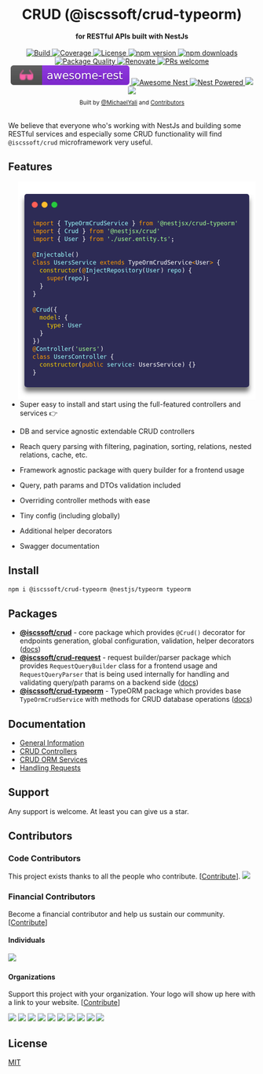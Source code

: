 <div align="center">
  <h1>CRUD (@iscssoft/crud-typeorm)</h1>
</div>
<div align="center">
  <strong>for RESTful APIs built with NestJs</strong>
</div>

<br />

<div align="center">
  <a href="https://travis-ci.org/iscssoft/crud">
    <img src="https://github.com/iscssoft/crud/workflows/Tests/badge.svg" alt="Build" />
  </a>
  <a href="https://coveralls.io/github/iscssoft/crud?branch=master">
    <img src="https://coveralls.io/repos/github/iscssoft/crud/badge.svg" alt="Coverage" />
  </a>
  <a href="https://github.com/iscssoft/crud/blob/master/LICENSE">
    <img src="https://img.shields.io/github/license/iscssoft/crud.svg" alt="License" />
  </a>
  <a href="https://www.npmjs.com/package/@iscssoft/crud">
    <img src="https://img.shields.io/npm/v/@iscssoft/crud.svg" alt="npm version" />
  </a>
  <a href="https://www.npmjs.com/org/iscssoft">
    <img src="https://img.shields.io/npm/dm/@iscssoft/crud.svg" alt="npm downloads" />
  </a>
  <a href="https://npm.packagequality.com/#?package=@iscssoft%2Fcrud">
    <img src="https://npm.packagequality.com/shield/%40iscssoft%2Fcrud.svg" alt="Package Quality" />
  </a>
  <a href="https://renovatebot.com/">
    <img src="https://img.shields.io/badge/renovate-enabled-brightgreen.svg" alt="Renovate" />
  </a>
  <a href="http://makeapullrequest.com">
    <img src="https://img.shields.io/badge/PRs-welcome-brightgreen.svg?style=flat-square" alt="PRs welcome" />
  </a>
  <a href="https://github.com/marmelab/awesome-rest#nodejs">
    <img src="https://raw.githubusercontent.com/iscssoft/crud/master/img/awesome-rest.svg?sanitize=true" alt="Awesome REST" />
  </a>
  <a href="https://github.com/juliandavidmr/awesome-nestjs#components--libraries">
    <img src="https://raw.githubusercontent.com/iscssoft/crud/master/img/awesome-nest.svg?sanitize=true" alt="Awesome Nest" />
  </a>
  <a href="https://github.com/nestjs/nest">
    <img src="https://raw.githubusercontent.com/iscssoft/crud/master/img/nest-powered.svg?sanitize=true" alt="Nest Powered" />
  </a>
  <a href="#individuals" alt="Sponsors on Open Collective">
    <img src="https://opencollective.com/iscssoft/backers/badge.svg" />
  </a>
  <a href="#organizations" alt="Sponsors on Open Collective">
    <img src="https://opencollective.com/iscssoft/sponsors/badge.svg" />
  </a> 
</div>

<div align="center">
  <sub>Built by
  <a href="https://twitter.com/MichaelYali">@MichaelYali</a> and
  <a href="https://github.com/iscssoft/crud/graphs/contributors">
    Contributors
  </a>
</div>

<br />

We believe that everyone who's working with NestJs and building some RESTful services and especially some CRUD functionality will find `@iscssoft/crud` microframework very useful.

## Features

<img align="right" src="https://raw.githubusercontent.com/iscssoft/crud/master/img/crud-usage2.png" alt="CRUD usage" />

- Super easy to install and start using the full-featured controllers and services :point_right:

- DB and service agnostic extendable CRUD controllers

- Reach query parsing with filtering, pagination, sorting, relations, nested relations, cache, etc.

- Framework agnostic package with query builder for a frontend usage

- Query, path params and DTOs validation included

- Overriding controller methods with ease

- Tiny config (including globally)

- Additional helper decorators

- Swagger documentation

## Install

```shell
npm i @iscssoft/crud-typeorm @nestjs/typeorm typeorm
```

## Packages

- [**@iscssoft/crud**](https://www.npmjs.com/package/@iscssoft/crud) - core package which provides `@Crud()` decorator for endpoints generation, global configuration, validation, helper decorators ([docs](https://github.com/iscssoft/crud/wiki/Controllers#description))
- [**@iscssoft/crud-request**](https://www.npmjs.com/package/@iscssoft/crud-request) - request builder/parser package which provides `RequestQueryBuilder` class for a frontend usage and `RequestQueryParser` that is being used internally for handling and validating query/path params on a backend side ([docs](https://github.com/iscssoft/crud/wiki/Requests#frontend-usage))
- [**@iscssoft/crud-typeorm**](https://www.npmjs.com/package/@iscssoft/crud-typeorm) - TypeORM package which provides base `TypeOrmCrudService` with methods for CRUD database operations ([docs](https://github.com/iscssoft/crud/wiki/ServiceTypeorm))

## Documentation

- [General Information](https://github.com/iscssoft/crud/wiki#why)
- [CRUD Controllers](https://github.com/iscssoft/crud/wiki/Controllers#description)
- [CRUD ORM Services](https://github.com/iscssoft/crud/wiki/Services#description)
- [Handling Requests](https://github.com/iscssoft/crud/wiki/Requests#description)

## Support

Any support is welcome. At least you can give us a star.

## Contributors

### Code Contributors

This project exists thanks to all the people who contribute. [[Contribute](CONTRIBUTING.md)].
<a href="https://github.com/iscssoft/crud/graphs/contributors"><img src="https://opencollective.com/iscssoft/contributors.svg?width=890&button=false" /></a>

### Financial Contributors

Become a financial contributor and help us sustain our community. [[Contribute](https://opencollective.com/iscssoft#backer)]

#### Individuals

<a href="https://opencollective.com/iscssoft#backers" target="_blank"><img src="https://opencollective.com/iscssoft/backers.svg?width=890&button=false"></a>

#### Organizations

Support this project with your organization. Your logo will show up here with a link to your website. [[Contribute](https://opencollective.com/iscssoft#sponsor)]

<a href="https://opencollective.com/iscssoft/sponsor/0/website" target="_blank"><img src="https://opencollective.com/iscssoft/sponsor/0/avatar.svg"></a>
<a href="https://opencollective.com/iscssoft/sponsor/1/website" target="_blank"><img src="https://opencollective.com/iscssoft/sponsor/1/avatar.svg"></a>
<a href="https://opencollective.com/iscssoft/sponsor/2/website" target="_blank"><img src="https://opencollective.com/iscssoft/sponsor/2/avatar.svg"></a>
<a href="https://opencollective.com/iscssoft/sponsor/3/website" target="_blank"><img src="https://opencollective.com/iscssoft/sponsor/3/avatar.svg"></a>
<a href="https://opencollective.com/iscssoft/sponsor/4/website" target="_blank"><img src="https://opencollective.com/iscssoft/sponsor/4/avatar.svg"></a>
<a href="https://opencollective.com/iscssoft/sponsor/5/website" target="_blank"><img src="https://opencollective.com/iscssoft/sponsor/5/avatar.svg"></a>
<a href="https://opencollective.com/iscssoft/sponsor/6/website" target="_blank"><img src="https://opencollective.com/iscssoft/sponsor/6/avatar.svg"></a>
<a href="https://opencollective.com/iscssoft/sponsor/7/website" target="_blank"><img src="https://opencollective.com/iscssoft/sponsor/7/avatar.svg"></a>
<a href="https://opencollective.com/iscssoft/sponsor/8/website" target="_blank"><img src="https://opencollective.com/iscssoft/sponsor/8/avatar.svg"></a>
<a href="https://opencollective.com/iscssoft/sponsor/9/website" target="_blank"><img src="https://opencollective.com/iscssoft/sponsor/9/avatar.svg"></a>

## License

[MIT](LICENSE)
